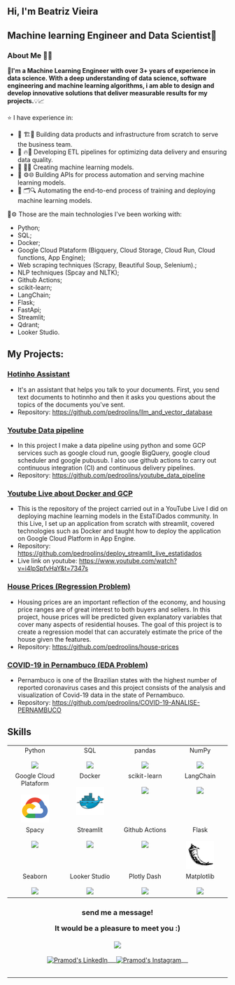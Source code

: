 ## Hi, I'm Beatriz Vieira

## Machine learning Engineer and Data Scientist🚀

### About Me 👨‍💻
🚀<b>I'm a Machine Learning Engineer with over 3+ years of experience in data science. With a deep understanding of data science, software engineering and machine learning algorithms, i am able to design and develop innovative solutions that deliver measurable results for my projects.</b>💡📈

⭐️ I have experience in:

* 🔹 🏗️🔧 Building data products and infrastructure from scratch to serve the business team.
* 🔹 🔥🚀 Developing ETL pipelines for optimizing data delivery and ensuring data quality.
* 🔹 🧠🔬 Creating machine learning models.
* 🔹 ⚙️🌐 Building APIs for process automation and serving machine learning models.
* 🔹 🗂️🔍 Automating the end-to-end process of training and deploying machine learning models.

🧠⚙️ Those are the main technologies I've been working with:
* Python;
* SQL;
* Docker;
* Google Cloud Plataform (Bigquery, Cloud Storage, Cloud Run, Cloud functions, App Engine);
* Web scraping techniques (Scrapy, Beautiful Soup, Selenium).;
* NLP techniques (Spcay and NLTK);
* Github Actions;
* scikit-learn;
* LangChain;
* Flask;
* FastApi;
* Streamlit;
* Qdrant;
* Looker Studio.

## My Projects:

### [Hotinho Assistant](https://github.com/pedroolins/llm_and_vector_database)
  * It's an assistant that helps you talk to your documents. First, you send text documents to hotinnho and then it asks you questions about the topics of the documents you've sent.
  * Repository: https://github.com/pedroolins/llm_and_vector_database

### [Youtube Data pipeline](https://github.com/pedroolins/youtube_data_pipeline)
  * In this project I make a data pipeline using python and some GCP services such as google cloud run, google BigQuery, google cloud scheduler and google pubusub. I also use github actions to carry out continuous integration (CI) and continuous delivery pipelines.
  * Repository: https://github.com/pedroolins/youtube_data_pipeline

### [Youtube Live about Docker and GCP](https://github.com/pedroolins/deploy_streamlit_live_estatidados)
  * This is the repository of the project carried out in a YouTube Live I did on deploying machine learning models in the EstaTiDados community. In this Live, I set up an application from scratch with streamlit, covered technologies such as Docker and taught how to deploy the application on Google Cloud Platform in App Engine.
  * Repository: https://github.com/pedroolins/deploy_streamlit_live_estatidados
  * Live link on youtube: https://www.youtube.com/watch?v=i4IpSpfvHaY&t=7347s

### [House Prices (Regression Problem)](https://github.com/pedroolins/house-prices)
  * Housing prices are an important reflection of the economy, and housing price ranges are of great interest to both buyers and sellers. In this project, house prices will be predicted given explanatory variables that cover many aspects of residential houses. The goal of this project is to create a regression model that can accurately estimate the price of the house given the features.
  * Repository: https://github.com/pedroolins/house-prices

### [COVID-19 in Pernambuco (EDA Problem)](https://github.com/pedroolins/COVID-19-ANALISE-PERNAMBUCO)
  * Pernambuco is one of the Brazilian states with the highest number of reported coronavirus cases and this project consists of the analysis and visualization of Covid-19 data in the state of Pernambuco.
  * Repository: https://github.com/pedroolins/COVID-19-ANALISE-PERNAMBUCO

## Skills

<table align="center">
  <tbody>
    <tr valign="top">
      <td width="25%" align="center">
        <span>Python</span><br><br>
        <img height="64px" src="https://cdn.svgporn.com/logos/python.svg">
      </td>
      <td width="25%" align="center">
        <span>SQL</span><br><br>
        <img height="64px" src="https://desenvolvimentoaberto.files.wordpress.com/2016/11/logoazuresql.png">
      </td>
      <td width="25%" align="center">
        <span>pandas</span><br><br>
        <img height="64px" src="https://pandas.pydata.org/static/img/pandas.svg">
      </td>
      <td width="25%" align="center">
        <span>NumPy</span><br><br>
        <img height="64px" src="https://upload.wikimedia.org/wikipedia/commons/thumb/3/31/NumPy_logo_2020.svg/2560px-NumPy_logo_2020.svg.png">
      </td>
    </tr>
    <tr valign="top">
      <td width="25%" align="center">
        <span>Google Cloud Plataform</span><br><br>
        <img height="64px" src="https://raw.githubusercontent.com/devicons/devicon/master/icons/googlecloud/googlecloud-original.svg">
      </td>
      <td width="25%" align="center">
        <span>Docker</span><br><br>
        <img height="64px" src="https://raw.githubusercontent.com/devicons/devicon/master/icons/docker/docker-original.svg">
      </td>
      <td width="25%" align="center">
        <span>scikit-learn</span><br><br>
        <img height="64px" src="https://scikit-learn.org/stable/_images/scikit-learn-logo-notext.png">
      </td>
      <td width="25%" align="center">
        <span>LangChain</span><br><br>
        <img height="64px" src="https://media.licdn.com/dms/image/v2/D4D12AQGQQFHNeQJRgQ/article-cover_image-shrink_600_2000/article-cover_image-shrink_600_2000/0/1711873462713?e=1733356800&v=beta&t=84zKE0OMts6cGriVgqpa0MAG4vW81M6sr2TS5NaolMs">
      </td>
    </tr>
    <tr valign="top">
      <td width="25%" align="center">
        <span>Spacy</span><br><br>
        <img height="64px" src="https://upload.wikimedia.org/wikipedia/commons/thumb/8/88/SpaCy_logo.svg/120px-SpaCy_logo.svg.png">
      </td>
      <td width="25%" align="center">
        <span>Streamlit</span><br><br>
        <img height="64px" src="https://streamlit.io/images/brand/streamlit-logo-primary-colormark-lighttext.png">
      </td>
      <td width="25%" align="center">
        <span>Github Actions</span><br><br>
        <img height="64px" src="https://avatars.githubusercontent.com/u/44036562?s=280&v=4">
      </td>
      <td width="25%" align="center">
        <span>Flask</span><br><br>
        <img height="64px" src="https://raw.githubusercontent.com/devicons/devicon/master/icons/flask/flask-original.svg">
      </td>
    </tr>
    <tr valign="top">
      <td width="25%" align="center">
        <span>Seaborn</span><br><br>
        <img height="64px" src="https://seaborn.pydata.org/_static/logo-wide-lightbg.svg">
      </td>
      <td width="25%" align="center">
        <span>Looker Studio</span><br><br>
        <img height="64px" src="https://upload.wikimedia.org/wikipedia/commons/thumb/4/4c/Looker.svg/512px-Looker.svg.png?20210222181719">
      </td>
      <td width="25%" align="center">
        <span>Plotly Dash</span><br><br>
        <img height="64px" src="https://dash.plotly.com/assets/images/light_plotly_dash_logo.png">
      </td>
      <td width="25%" align="center">
        <span>Matplotlib</span><br><br>
        <img height="64px" src="https://matplotlib.org/_images/sphx_glr_logos2_001.png">
      </td>
    </tr>
  </tbody>
</table>


<p align="center">

<div align="center">
    <h3 align="center"><p>send me a message!</p><p>It would be a pleasure to meet you :)</p><img align="center" src="https://github.com/rajput2107/rajput2107/blob/master/Assets/Handshake.gif" height="33px" /></h3> 
</div>
<p align="center">
 <a href="https://www.linkedin.com/in/joao-pedro-lins/" target="blank">
  <img align="center" alt="Pramod's LinkedIn" width="30px" src="https://www.vectorlogo.zone/logos/linkedin/linkedin-icon.svg" /> &nbsp; &nbsp;
 </a>
 <a href="https://www.instagram.com/pedroo_lins/" target="blank">
  <img align="center" alt="Pramod's Instagram" width="30px" src="https://www.vectorlogo.zone/logos/instagram/instagram-icon.svg" /> &nbsp; &nbsp;
 </a>
  <br/>
  <br/>

---
